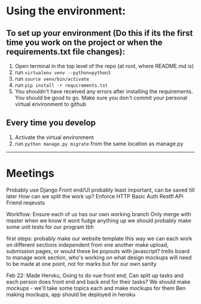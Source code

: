 

# Using the environment: 
## To set up your environment (Do this if its the first time you work on the project or when the requirements.txt file changes):

1. Open terminal in the top level of the repo (at root, where README.md is)
2. run `virtualenv venv --python=python3`
3. run `source venv/bin/activate`
4. run `pip install -r requirements.txt` 
5. You shouldn't have received any errors after installing the requirements. You should be good to go. Make sure you don't commit your personal virtual environment to github

## Every time you develop

1. Activate the virtual environment
2. run `python manage.py migrate` from the same location as manage.py


---
# Meetings

Probably use Django
Front end/UI probably least important, can be saved till later
How can we split the work up?
Enforce HTTP Basic Auth
Restfl API
Friend reqeusts

Workflow:
Ensure each of us has our own working branch
Only merge with master when we know it wont fudge anything up
we should probably make some unit tests for our program tbh

first steps:
probably make our website template
this way we can each work on different sections independent from one another
make upload, submission pages, or would these be popouts with javascript?
trello board to manage work section, who's working on what
design mockups will need to be made at one point, not for marks but for our own sanity

Feb 22:
Made Heroku,
Going to do vue front end,
Can split up tasks and each person does front end and back end for their tasks?
We should make mockups - we'll take some topics each and make mockups for them
Ben making mockups, app should be deployed in heroku

